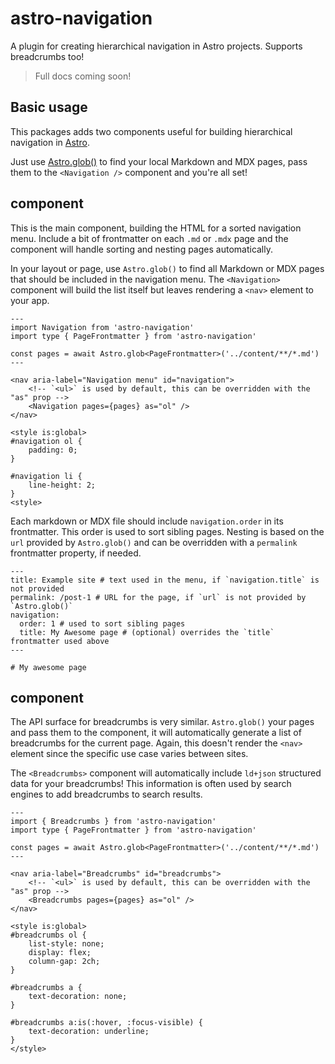 # astro-navigation

A plugin for creating hierarchical navigation in Astro projects. Supports breadcrumbs too!

> Full docs coming soon!

## Basic usage

This packages adds two components useful for building hierarchical navigation in [Astro](https://astro.build).

Just use [Astro.glob()](https://docs.astro.build/en/reference/api-reference/#astroglob) to find your local Markdown and MDX pages, pass them to the `<Navigation />` component and you're all set!

## <Navigation /> component

This is the main component, building the HTML for a sorted navigation menu. Include a bit of frontmatter on each `.md` or `.mdx` page and the component will handle sorting and nesting pages automatically.

In your layout or page, use `Astro.glob()` to find all Markdown or MDX pages that should be included in the navigation menu. The `<Navigation>` component will build the list itself but leaves rendering a `<nav>` element to your app.

```
---
import Navigation from 'astro-navigation'
import type { PageFrontmatter } from 'astro-navigation'

const pages = await Astro.glob<PageFrontmatter>('../content/**/*.md')
---

<nav aria-label="Navigation menu" id="navigation">
    <!-- `<ul>` is used by default, this can be overridden with the "as" prop -->
    <Navigation pages={pages} as="ol" />
</nav>

<style is:global>
#navigation ol {
    padding: 0;
}

#navigation li {
    line-height: 2;
}
<style>
```

Each markdown or MDX file should include `navigation.order` in its frontmatter. This order is used to sort sibling pages. Nesting is based on the `url` provided by `Astro.glob()` and can be overridden with a `permalink` frontmatter property, if needed.

```
---
title: Example site # text used in the menu, if `navigation.title` is not provided
permalink: /post-1 # URL for the page, if `url` is not provided by `Astro.glob()`
navigation:
  order: 1 # used to sort sibling pages
  title: My Awesome page # (optional) overrides the `title` frontmatter used above
---

# My awesome page
```

## <Breadcrumbs> component

The API surface for breadcrumbs is very similar. `Astro.glob()` your pages and pass them to the component, it will automatically generate a list of breadcrumbs for the current page. Again, this doesn't render the `<nav>` element since the specific use case varies between sites.

The `<Breadcrumbs>` component will automatically include `ld+json` structured data for your breadcrumbs! This information is often used by search engines to add breadcrumbs to search results.

```
---
import { Breadcrumbs } from 'astro-navigation'
import type { PageFrontmatter } from 'astro-navigation'

const pages = await Astro.glob<PageFrontmatter>('../content/**/*.md')
---

<nav aria-label="Breadcrumbs" id="breadcrumbs">
    <!-- `<ul>` is used by default, this can be overridden with the "as" prop -->
    <Breadcrumbs pages={pages} as="ol" />
</nav>

<style is:global>
#breadcrumbs ol {
    list-style: none;
    display: flex;
    column-gap: 2ch;
}

#breadcrumbs a {
    text-decoration: none;
}

#breadcrumbs a:is(:hover, :focus-visible) {
    text-decoration: underline;
}
</style>
```
